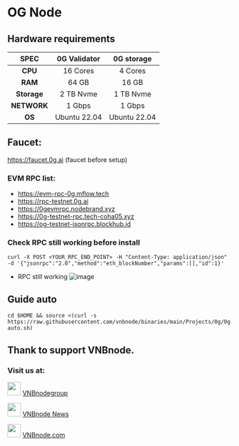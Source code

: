 # OG Node
## Hardware requirements
|   SPEC      |       0G Validator       |       0G storage         |
| :---------: | :-----------------------:|  :-----------------------:
|   **CPU**   |        16 Cores          |       4 Cores            |
|   **RAM**   |        64 GB             |       16 GB              |
| **Storage** |        2 TB Nvme         |       1 TB Nvme          |
| **NETWORK** |        1 Gbps            |       1 Gbps             |
|   **OS**    |        Ubuntu 22.04      |       Ubuntu 22.04       |
## Faucet: 
https://faucet.0g.ai (faucet before setup)
### EVM RPC list:
- https://evm-rpc-0g.mflow.tech
- https://rpc-testnet.0g.ai
- https://0gevmrpc.nodebrand.xyz
- https://0g-testnet-rpc.tech-coha05.xyz
- https://og-testnet-jsonrpc.blockhub.id
### Check RPC still working before install
```
curl -X POST <YOUR_RPC_END_POINT> -H "Content-Type: application/json" -d '{"jsonrpc":"2.0","method":"eth_blockNumber","params":[],"id":1}'
```
- RPC still working
![image](https://github.com/vnbnode/VNBnode-Guides/assets/40466326/4921dcf3-9ac0-4fd5-977b-6c575efee799)
## Guide auto
```
cd $HOME && source <(curl -s https://raw.githubusercontent.com/vnbnode/binaries/main/Projects/0g/0g-auto.sh)
```

## Thank to support VNBnode.
### Visit us at:

<img src="https://user-images.githubusercontent.com/50621007/183283867-56b4d69f-bc6e-4939-b00a-72aa019d1aea.png" width="30"/> <a href="https://t.me/VNBnodegroup" target="_blank">VNBnodegroup</a>

<img src="https://user-images.githubusercontent.com/50621007/183283867-56b4d69f-bc6e-4939-b00a-72aa019d1aea.png" width="30"/> <a href="https://t.me/Vnbnode" target="_blank">VNBnode News</a>

<img src="https://github.com/vnbnode/binaries/blob/main/Logo/VNBnode.jpg" width="30"/> <a href="https://VNBnode.com" target="_blank">VNBnode.com</a>
